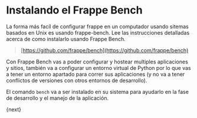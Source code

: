 <!-- base_template: frappe_io/www/frappe/frappe_base.html --><!-- add-breadcrumbs -->
# Instalando el Frappe Bench

La forma más facíl de configurar frappe en un computador usando sitemas basados en Unix es usando frappe-bench. Lee las instrucciones detalladas acerca de como instalarlo usando Frappe Bench.

> [https://github.com/frappe/bench](https://github.com/frappe/bench)

Con Frappe Bench vas a poder configurar y hostear multiples aplicaciones y sitios, también va a configurar un entorno virtual de Python por lo que vas a tener un entorno apartado para correr sus aplicaciones (y no va a tener conflictos de versiones con otros entornos de desarrollo).

El comando `bench` va a ser instalado en su sistema para ayudarlo en la fase de desarrollo y el manejo de la aplicación.

{next}
